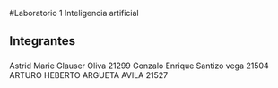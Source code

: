#Laboratorio 1 Inteligencia artificial

## Integrantes
###
Astrid Marie Glauser Oliva 21299
Gonzalo Enrique Santizo vega 21504
ARTURO HEBERTO ARGUETA AVILA 21527
